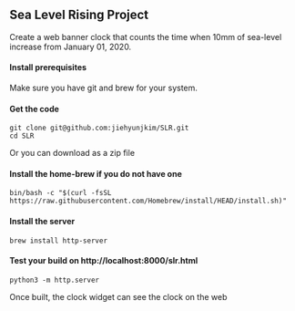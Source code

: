 ## Sea Level Rising Project
Create a web banner clock that counts the time when 10mm of sea-level increase from January 01, 2020.

#### Install prerequisites
Make sure you have git and brew for your system.

#### Get the code
```
git clone git@github.com:jiehyunjkim/SLR.git
cd SLR
```
Or you can download as a zip file

#### Install the home-brew if you do not have one
```
bin/bash -c "$(curl -fsSL https://raw.githubusercontent.com/Homebrew/install/HEAD/install.sh)"
```
#### Install the server
```
brew install http-server
```
#### Test your build on http://localhost:8000/slr.html
```
python3 -m http.server
```
Once built, the clock widget can see the clock on the web
